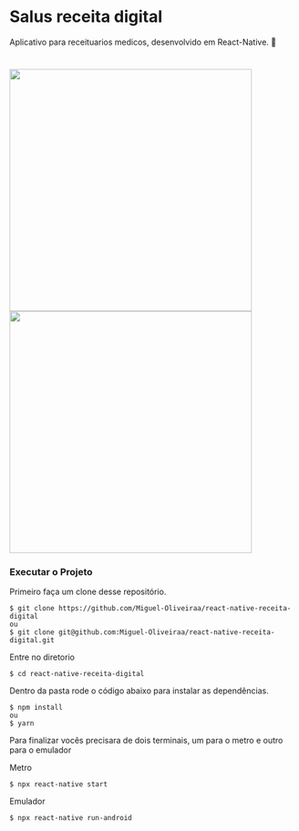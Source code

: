 # Salus receita digital
Aplicativo para receituarios medicos, desenvolvido em React-Native. :iphone:

<h1 align='left'>
  <img src='./modelo1.jpeg' height=425></img>
  <img src='./modelo2.jpeg' height=425></img>
</h1>

### Executar o Projeto
Primeiro faça um clone desse repositório.
```
$ git clone https://github.com/Miguel-Oliveiraa/react-native-receita-digital
ou
$ git clone git@github.com:Miguel-Oliveiraa/react-native-receita-digital.git
```

Entre no diretorio
```
$ cd react-native-receita-digital
```

Dentro da pasta rode o código abaixo para instalar as dependências. 
```
$ npm install
ou
$ yarn
```

Para finalizar vocês precisara de dois terminais, um para o metro e outro para o emulador

Metro
```
$ npx react-native start
```
Emulador
```
$ npx react-native run-android
```
